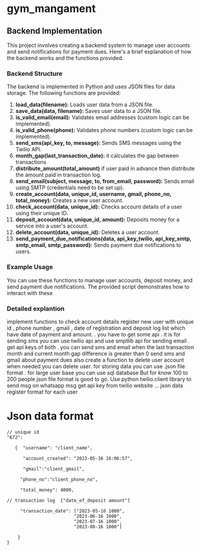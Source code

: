 # gym_mangament


## Backend Implementation

This project involves creating a backend system to manage user accounts and send notifications for payment dues. Here's a brief explanation of how the backend works and the functions provided.

### Backend Structure

The backend is implemented in Python and uses JSON files for data storage. The following functions are provided:

1. **load_data(filename):** Loads user data from a JSON file.
2. **save_data(data, filename):** Saves user data to a JSON file.
3. **is_valid_email(email):** Validates email addresses (custom logic can be implemented).
4. **is_valid_phone(phone):** Validates phone numbers (custom logic can be implemented).
5. **send_sms(api_key, to, message):** Sends SMS messages using the Twilio API.
6. **month_gap(last_transaction_date):** it calculates the gap between transactions
7. **distribute_amount(total_amount)** if user paid in advance then distribute the  amount paid in transaction log.
8. **send_email(subject, message, to, from_email, password):** Sends email using SMTP (credentials need to be set up).
9. **create_account(data, unique_id, username, gmail, phone_no, total_money):** Creates a new user account.
10. **check_account(data, unique_id):** Checks account details of a user using their unique ID.
11. **deposit_account(data, unique_id, amount):** Deposits money for a service into a user's account.
12. **delete_account(data, unique_id):** Deletes a user account.
13. **send_payment_due_notifications(data, api_key_twilio, api_key_smtp, smtp_email, smtp_password):** Sends payment due notifications to users.

### Example Usage

You can use these functions to manage user accounts, deposit money, and send payment due notifications. The provided script demonstrates how to interact with these


### Detailed explantion
implement functions to check account details  register new user with unique id , phone number , gmail  , date of registration and deposit log list which have date of payment  and  amount.  . you have to get some api . it is for sending sms you can use twilio api and use smptlib  api for sending email . get api keys of both . you can send sms and email when the last transaction  month and current month gap difference  is greater than 0 send sms and gmail about payment dues also create a function to delete user account when needed you can delete user. for storing data you can use .json file format . for large user base you can use sql database But for know 100 to 200 people json file format is good to go. Use python twilio.client  library to send msg on whatsapp msg get  api  key from twilio website  ...
json data register format for each user

# Json data format

```
// unique id
"672": 

   {  "username": "client_name",

      "account_created": "2023-05-16 16:06:57",

      "gmail":"client_gmail", 

     "phone_no":"client_phone_no",

     "total_money": 4000,

// transaction log  ["date_of_deposit amount"]

     "transaction_date": ["2023-05-16 1000",
                         "2023-06-16 1000",
                         "2023-07-16 1000",
                         "2023-08-16 1000"]
                
    }
}


